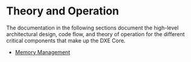 # Theory and Operation

The documentation in the following sections document the high-level architectural design, code
flow, and theory of operation for the different critical components that make up the DXE Core.

- [Memory Management](memory_management.md)

